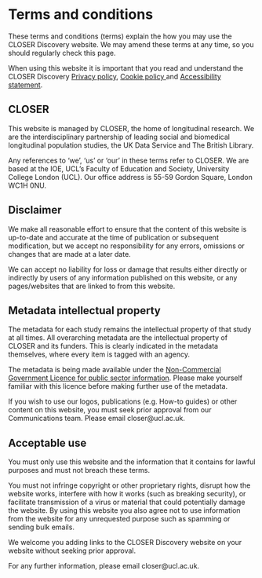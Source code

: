 <div class="row page-title">
    <h1>Terms and conditions</h1>
</div>


<p>These terms and conditions (terms) explain the how you may use the CLOSER Discovery website. We may amend these terms at any time, so you should regularly check this page.</p>


<p>When using this website it is important that you read and understand the CLOSER Discovery <a href="/page/privacy-policy/7"> Privacy policy</a>, <a href="/page/cookies/8"> Cookie policy </a> and <a href="https://www.ucl.ac.uk/accessibility/digital-accessibility-statements/closer-discovery-accessibility-statement" target="_blank" rel="noopener noreferrer">Accessibility statement</a>.</p>

<h2>CLOSER</h2>

<p>This website is managed by CLOSER, the home of longitudinal research. We are the interdisciplinary partnership of leading social and biomedical longitudinal population studies, the UK Data Service and The British Library.  
</p>

<p>Any references to ‘we’, ‘us’ or ‘our’ in these terms refer to CLOSER. We are based at the IOE, UCL’s Faculty of Education and Society, University College London (UCL). Our office address is 55-59 Gordon Square, London WC1H 0NU. 
</p>

<h2>Disclaimer </h2>

<p>We make all reasonable effort to ensure that the content of this website is up-to-date and accurate at the time of publication or subsequent modification, but we accept no responsibility for any errors, omissions or changes that are made at a later date.  
</p>

<p>We can accept no liability for loss or damage that results either directly or indirectly by users of any information published on this website, or any pages/websites that are linked to from this website.  
</p>


<h2>Metadata intellectual property</h2>
<p>The metadata for each study remains the intellectual property of that study at all times. All overarching metadata are the intellectual property of CLOSER and its funders. This is clearly indicated in the metadata themselves, where every item is tagged with an agency.</p>

<p>The metadata is being made available under the <a href="https://www.nationalarchives.gov.uk/doc/non-commercial-government-licence" target="_blank" rel="noopener noreferrer">Non-Commercial Government Licence for public sector information</a>. Please make yourself familiar with this licence before making further use of the metadata.</p>


<p>If you wish to use our logos, publications (e.g. How-to guides) or other content on this website, you must seek prior approval from our Communications team. Please email closer@ucl.ac.uk.
</p>

<h2>Acceptable use</h2>

<p>You must only use this website and the information that it contains for lawful purposes and must not breach these terms.  
</p>


<p>You must not infringe copyright or other proprietary rights, disrupt how the website works, interfere with how it works (such as breaking security), or facilitate transmission of a virus or material that could potentially damage the website. By using this website you also agree not to use information from the website for any unrequested purpose such as spamming or sending bulk emails.  
</p>


<p>We welcome you adding links to the CLOSER Discovery website on your website without seeking prior approval.  
</p>


<p>For any further information, please email closer@ucl.ac.uk. 
</p>


<p>
</p>

